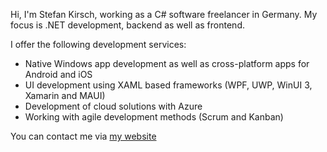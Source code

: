 Hi, I'm Stefan Kirsch, working as a C# software freelancer in Germany.
My focus is .NET development, backend as well as frontend.

I offer the following development services:
- Native Windows app development as well as cross-platform apps for Android and iOS 
- UI development using XAML based frameworks (WPF, UWP, WinUI 3, Xamarin and MAUI)
- Development of cloud solutions with Azure
- Working with agile development methods (Scrum and Kanban)

You can contact me via [my website](https://kirsch-software.de)

<!---
Stefan-Kirsch/Stefan-Kirsch is a ✨ special ✨ repository because its `README.md` (this file) appears on your GitHub profile.
You can click the Preview link to take a look at your changes.
--->
